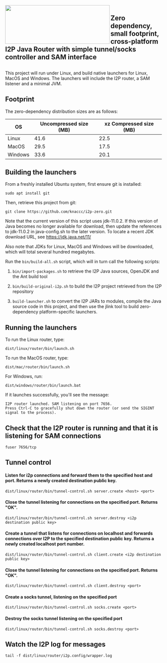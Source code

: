 <img src="https://github.com/knaccc/i2p-zero/blob/master/i2p-zero.png" align="left" width="336" height="124">

## Zero dependency, small footprint, cross-platform I2P Java Router with simple tunnel/socks controller and SAM interface

##

This project will run under Linux, and build native launchers for Linux, MacOS and Windows. The launchers will include the I2P router, a SAM listener and a minimal JVM.

## Footprint

The zero-dependency distribution sizes are as follows:

OS | Uncompressed size (MB) | xz Compressed size (MB)
------------ | ------------- | -------------
Linux | 41.6 | 22.5
MacOS | 29.5 | 17.5
Windows | 33.6 | 20.1

## Building the launchers

From a freshly installed Ubuntu system, first ensure git is installed:

`sudo apt install git`

Then, retrieve this project from git:

`git clone https://github.com/knaccc/i2p-zero.git`

Note that the current version of this script uses jdk-11.0.2. If this version of Java becomes no longer available for
download, then update the references to jdk-11.0.2 in java-config.sh to the later version. To locate a recent
JDK download URL, see https://jdk.java.net/11/

Also note that JDKs for Linux, MacOS and Windows will be downloaded, which will total several hundred megabytes.

Run the `bin/build-all.sh` script, which will in turn call the following scripts:

1. `bin/import-packages.sh` to retrieve the I2P Java sources, OpenJDK and the Ant build tool

2. `bin/build-original-i2p.sh` to build the I2P project retrieved from the I2P repository

3. `build-launcher.sh` to convert the I2P JARs to modules, compile the Java source code in this project, and then use
the jlink tool to build zero-dependency platform-specific launchers.

## Running the launchers

To run the Linux router, type:

`dist/linux/router/bin/launch.sh`

To run the MacOS router, type:

`dist/mac/router/bin/launch.sh`

For Windows, run:

`dist/windows/router/bin/launch.bat`

If it launches successfully, you'll see the message:

```
I2P router launched. SAM listening on port 7656.
Press Ctrl-C to gracefully shut down the router (or send the SIGINT signal to the process).
```

## Check that the I2P router is running and that it is listening for SAM connections

`fuser 7656/tcp`


## Tunnel control

#### Listen for i2p connections and forward them to the specified host and port. Returns a newly created destination public key.

`dist/linux/router/bin/tunnel-control.sh server.create <host> <port>`


#### Close the tunnel listening for connections on the specified port. Returns "OK".

`dist/linux/router/bin/tunnel-control.sh server.destroy <i2p destination public key>`


#### Create a tunnel that listens for connections on localhost and forwards connections over I2P to the specified destination public key. Returns a newly created localhost port number.

`dist/linux/router/bin/tunnel-control.sh client.create <i2p destination public key>`


#### Close the tunnel listening for connections on the specified port. Returns "OK".

`dist/linux/router/bin/tunnel-control.sh client.destroy <port>`

#### Create a socks tunnel, listening on the specified port

`dist/linux/router/bin/tunnel-control.sh socks.create <port>`

#### Destroy the socks tunnel listening on the specified port

`dist/linux/router/bin/tunnel-control.sh socks.destroy <port>`


## Watch the I2P log for messages

`tail -f dist/linux/router/i2p.config/wrapper.log`

